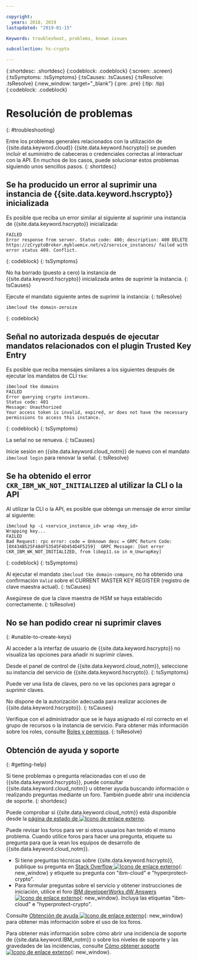 ```yaml
---

copyright:
  years: 2018, 2019
lastupdated: "2019-01-15"

Keywords: troubleshoot, problems, known issues

subcollection: hs-crypto

---
```


{:shortdesc: .shortdesc}
{:codeblock: .codeblock}
{:screen: .screen}
{:tsSymptoms: .tsSymptoms}
{:tsCauses: .tsCauses}
{:tsResolve: .tsResolve}
{:new_window: target="_blank"}
{:pre: .pre}
{:tip: .tip}
{:codeblock: .codeblock}

# Resolución de problemas
{: #troubleshooting}

Entre los problemas generales relacionados con la utilización de {{site.data.keyword.cloud}} {{site.data.keyword.hscrypto}} se pueden incluir el suministro de cabeceras o credenciales correctas al interactuar con la API. En muchos de los casos, puede solucionar estos problemas siguiendo unos sencillos pasos.
{: shortdesc}

## Se ha producido un error al suprimir una instancia de {{site.data.keyword.hscrypto}} inicializada

Es posible que reciba un error similar al siguiente al suprimir una instancia de
{{site.data.keyword.hscrypto}} inicializada:

```
FAILED
Error response from server. Status code: 400; description: 400 DELETE https://zCryptoBroker.mybluemix.net/v2/service_instances/ failed with error status 409. Conflict.
```
{: codeblock}
{: tsSymptoms}

No ha borrado (puesto a cero) la instancia de {{site.data.keyword.hscrypto}} inicializada antes de suprimir la instancia.
{: tsCauses}

Ejecute el mandato siguiente antes de suprimir la instancia:
{: tsResolve}

```
ibmcloud tke domain-zeroize
```
{: codeblock}

## Señal no autorizada después de ejecutar mandatos relacionados con el plugin Trusted Key Entry

Es posible que reciba mensajes similares a los siguientes después de ejecutar los mandatos de CLI `tke`:

```
ibmcloud tke domains
FAILED
Error querying crypto instances.
Status code: 401
Message: Unauthorized
Your access token is invalid, expired, or does not have the necessary permissions to access this instance.`
```
{: codeblock}
{: tsSymptoms}

La señal no se renueva.
{: tsCauses}

Inicie sesión en {{site.data.keyword.cloud_notm}} de nuevo con el mandato `ibmcloud login` para renovar la señal.
{: tsResolve}

## Se ha obtenido el error `CKR_IBM_WK_NOT_INITIALIZED` al utilizar la CLI o la API

Al utilizar la CLI o la API, es posible que obtenga un mensaje de error similar al siguiente:

```
ibmcloud kp -i <service_instance_id> wrap <key_id>
Wrapping key...
FAILED
Bad Request: rpc error: code = Unknown desc = GRPC Return Code: [0X434B525F484F53545F4D454D4F5259]  GRPC Message: [Got error CKR_IBM_WK_NOT_INITIALIZED, from libep11.so in m_UnwrapKey]
```
{: codeblock}
{: tsSymptoms}

Al ejecutar el mandato `ibmcloud tke domain-compare`, no ha obtenido una confirmación
`Valid` sobre el CURRENT MASTER KEY REGISTER (registro de clave maestra actual).
{: tsCauses}

Asegúrese de que la clave maestra de HSM se haya establecido correctamente.
{: tsResolve}

## No se han podido crear ni suprimir claves
{: #unable-to-create-keys}

Al acceder a la interfaz de usuario de {{site.data.keyword.hscrypto}} no visualiza las opciones para añadir ni suprimir claves.

Desde el panel de control de {{site.data.keyword.cloud_notm}}, seleccione su instancia del servicio de {{site.data.keyword.hscrypto}}.
{: tsSymptoms}

Puede ver una lista de claves, pero no ve las opciones para agregar o suprimir claves.

No dispone de la autorización adecuada para realizar acciones de {{site.data.keyword.hscrypto}}.
{: tsCauses}

Verifique con el administrador que se le haya asignado el rol correcto en el grupo de recursos o la instancia de servicio. Para obtener más información sobre los roles, consulte [Roles y permisos](/docs/services/key-protect/manage-access.html#roles).
{: tsResolve}

## Obtención de ayuda y soporte
{: #getting-help}

Si tiene problemas o pregunta relacionadas con el uso de {{site.data.keyword.hscrypto}}, puede consultar {{site.data.keyword.cloud_notm}} u obtener ayuda buscando información o realizando preguntas mediante un foro. También puede abrir una incidencia de soporte.
{: shortdesc}

Puede comprobar si {{site.data.keyword.cloud_notm}} está disponible desde la [página de estado de ![Icono de enlace externo](../../icons/launch-glyph.svg "Icono de enlace externo")](https://cloud.ibm.com/status?tags=platform,runtimes,services).

Puede revisar los foros para ver si otros usuarios han tenido el mismo problema. Cuando utilice foros para hacer una pregunta, etiquete su pregunta para que la vean los equipos de desarrollo de {{site.data.keyword.cloud_notm}}.

- Si tiene preguntas técnicas sobre {{site.data.keyword.hscrypto}}, publique su pregunta en [Stack Overflow ![Icono de enlace externo](../../icons/launch-glyph.svg "Icono de enlace externo")](http://stackoverflow.com/){: new_window} y etiquete su pregunta con "ibm-cloud" e "hyperprotect-crypto".
- Para formular preguntas sobre el servicio y obtener instrucciones de iniciación, utilice el foro [IBM developerWorks dW Answers ![Icono de enlace externo](../../icons/launch-glyph.svg "Icono de enlace externo")](https://developer.ibm.com/answers/index.html){: new_window}. Incluya las etiquetas "ibm-cloud" e "hyperprotect-crypto".

Consulte [Obtención de ayuda ![Icono de enlace externo](../../icons/launch-glyph.svg "Icono de enlace externo")](https://cloud.ibm.com/docs/support/index.html#getting-help){: new_window} para obtener más información sobre el uso de los foros.

Para obtener más información sobre cómo abrir una incidencia de soporte de {{site.data.keyword.IBM_notm}} o sobre los niveles de soporte y las gravedades de las incidencias, consulte [Cómo obtener soporte ![Icono de enlace externo](../../icons/launch-glyph.svg "Icono de enlace externo")](https://cloud.ibm.com/docs/support/index.html#contacting-support){: new_window}.
